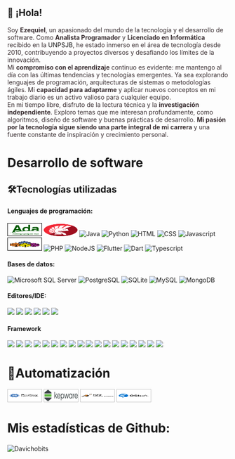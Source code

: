 ## 👋 ¡Hola!

<p style="color: rgb(56,45,48)">
Soy <strong>Ezequiel</strong>, un apasionado del mundo de la tecnología y el desarrollo de software. Como <strong>Analista Programador</strong> y <strong>Licenciado en Informática</strong> recibido en la <a src="https://www.unp.edu.ar/">UNPSJB</a>, he estado inmerso en el área de tecnología desde 2010, contribuyendo a proyectos diversos y desafiando los límites de la innovación.<br>Mi <strong>compromiso con el aprendizaje</strong> continuo es evidente: me mantengo al día con las últimas tendencias y tecnologías emergentes. Ya sea explorando lenguajes de programación, arquitecturas de sistemas o metodologías ágiles. Mi <strong>capacidad para adaptarme</strong> y aplicar nuevos conceptos en mi trabajo diario es un activo valioso para cualquier equipo.<br>En mi tiempo libre, disfruto de la lectura técnica y la <strong>investigación independiente</strong>. Exploro temas que me interesan profundamente, como algoritmos, diseño de software y buenas prácticas de desarrollo. <strong>Mi pasión por la tecnología sigue siendo una parte integral de mi carrera</strong> y una fuente constante de inspiración y crecimiento personal.</p>

# Desarrollo de software

## 🛠️Tecnologías utilizadas

#### Lenguajes de programación:

<p>
    <img src="./src/ada.svg" width="77" height="28" style="border: 1px solid black;background: #f6f6f6" title="Ada">
    <img src="./src/delphi.svg" width="77" height="28" style="background: radial-gradient(circle, rgba(243,39,53,1) 0%, rgba(158,15,32,1) 100%)" title="Turbo Delphi">
    <img src="https://img.shields.io/badge/java-%23ED8B00.svg?style=for-the-badge&logo=openjdk&logoColor=white" title="Java">
    <img src="https://img.shields.io/badge/python-3670A0?style=for-the-badge&logo=python&logoColor=ffdd54" title="Python">
    <img src="https://img.shields.io/badge/html5-%23E34F26.svg?style=for-the-badge&logo=html5&logoColor=white" title="HTML">
    <img src="https://img.shields.io/badge/css3-%231572B6.svg?style=for-the-badge&logo=css3&logoColor=white" placeholder="aca" title="CSS">
    <img src="https://img.shields.io/badge/javascript-%23323330.svg?style=for-the-badge&logo=javascript&logoColor=%23F7DF1E" title="Javascript">
    <img src="./src/vba.svg" width="77" height="28" style="border: 1px solid black;background: #f6f6f6" title="Visual Basic for Applications">
    <img src="https://img.shields.io/badge/php-%23777BB4.svg?style=for-the-badge&logo=php&logoColor=white" title="PHP">
    <img src="https://img.shields.io/badge/node.js-6DA55F?style=for-the-badge&logo=node.js&logoColor=white" title="NodeJS">
    <img src="https://img.shields.io/badge/Flutter-%2302569B.svg?style=for-the-badge&logo=Flutter&logoColor=white" title="Flutter">
    <img src="https://img.shields.io/badge/dart-%230175C2.svg?style=for-the-badge&logo=dart&logoColor=white" title="Dart">
    <img src="https://img.shields.io/badge/typescript-%23007ACC.svg?style=for-the-badge&logo=typescript&logoColor=white" title="Typescript">
</p>

#### Bases de datos:

<p>
    <img src="https://img.shields.io/badge/Microsoft%20SQL%20Server-CC2927?style=for-the-badge&logo=microsoft%20sql%20server&logoColor=white" title="Microsoft SQL Server">
    <img src="https://img.shields.io/badge/postgres-%23316192.svg?style=for-the-badge&logo=postgresql&logoColor=white" title="PostgreSQL">
    <img src="https://img.shields.io/badge/sqlite-%2307405e.svg?style=for-the-badge&logo=sqlite&logoColor=white" title="SQLite">
    <img src="https://img.shields.io/badge/mysql-4479A1.svg?style=for-the-badge&logo=mysql&logoColor=white" title="MySQL">
    <img src="https://img.shields.io/badge/MongoDB-%234ea94b.svg?style=for-the-badge&logo=mongodb&logoColor=white" title="MongoDB">
</p>

#### Editores/IDE:

<p>
    <img src="https://img.shields.io/badge/Eclipse-36275c.svg?style=for-the-badge&logo=Eclipse&logoColor=white">
    <img src="https://img.shields.io/badge/NetBeansIDE-1B6AC6.svg?style=for-the-badge&logo=apache-netbeans-ide&logoColor=white">
    <img src="https://img.shields.io/badge/Atom-%2366595C.svg?style=for-the-badge&logo=atom&logoColor=white">
    <img src="https://img.shields.io/badge/sublime_text-%23575757.svg?style=for-the-badge&logo=sublime-text&logoColor=important">
    <img src="https://img.shields.io/badge/Visual%20Studio%20Code-0078d7.svg?style=for-the-badge&logo=visual-studio-code&logoColor=white">
    <img src="https://img.shields.io/badge/jupyter-%23FA0F00.svg?style=for-the-badge&logo=jupyter&logoColor=white">
</p>

#### Framework

<p>
    <img src="https://img.shields.io/badge/javafx-%23FF0000.svg?style=for-the-badge&logo=javafx&logoColor=white">
    <img src="https://img.shields.io/badge/CodeIgniter-%23EF4223.svg?style=for-the-badge&logo=codeIgniter&logoColor=white">
    <img src="https://img.shields.io/badge/jquery-%230769AD.svg?style=for-the-badge&logo=jquery&logoColor=white)">
    <img src="https://img.shields.io/badge/bootstrap-%238511FA.svg?style=for-the-badge&logo=bootstrap&logoColor=white">
    <img src="https://img.shields.io/badge/SASS-hotpink.svg?style=for-the-badge&logo=SASS&logoColor=white">
    <img src="https://img.shields.io/badge/angular-%23DD0031.svg?style=for-the-badge&logo=angular&logoColor=white">
    <img src="https://img.shields.io/badge/Ionic-%233880FF.svg?style=for-the-badge&logo=Ionic&logoColor=white">
    <img src="https://img.shields.io/badge/Electron-191970?style=for-the-badge&logo=Electron&logoColor=white">
    <img src="https://img.shields.io/badge/Flutter-%2302569B.svg?style=for-the-badge&logo=Flutter&logoColor=white">
    <img src="https://img.shields.io/badge/node.js-6DA55F?style=for-the-badge&logo=node.js&logoColor=white">
    <img src="https://img.shields.io/badge/NPM-%23CB3837.svg?style=for-the-badge&logo=npm&logoColor=white">
    <img src="https://img.shields.io/badge/Node--RED-%238F0000.svg?style=for-the-badge&logo=node-red&logoColor=white">
    <img src="https://img.shields.io/badge/react-%2320232a.svg?style=for-the-badge&logo=react&logoColor=%2361DAFB">
    <img src="https://img.shields.io/badge/react_native-%2320232a.svg?style=for-the-badge&logo=react&logoColor=%2361DAFB">
    <img src="https://img.shields.io/badge/tailwindcss-%2338B2AC.svg?style=for-the-badge&logo=tailwind-css&logoColor=white">
    <img src="https://img.shields.io/badge/numpy-%23013243.svg?style=for-the-badge&logo=numpy&logoColor=white">
    <img src="https://img.shields.io/badge/pandas-%23150458.svg?style=for-the-badge&logo=pandas&logoColor=white">
    <img src="https://img.shields.io/badge/Keras-%23D00000.svg?style=for-the-badge&logo=Keras&logoColor=white">
</p>

# 🤖Automatización

<p>
    <a src="https://www.ge.com/digital/applications/hmi-scada" target="_blank">
        <img src="./src/ifix.svg" width="77" height="28" style="background: white;border: 1px solid #c4c4c4;background: #f6f6f6" title="GE Proficy HMI/SCADA">
    </a>
    <a src="https://kepware.com.ar/" target="_blank">
        <img src="./src/kepware.svg" width="77" height="28" style="border: 1px solid #c4c4c4;background: #f6f6f6" title="Kepware">
    </a>
    <a src="https://www.ge.com/digital/documentation/igs/version2022/index.html" target="_blank">
        <img src="./src/igs.svg" width="77" height="28" style="border: 1px solid #c4c4c4;background: #f6f6f6" title="GE Industrial Gateway Server">
    </a>
    <a src="https://www.aveva.com/en/products/aveva-pi-system/" target="_blank">
        <img src="./src/pisystem.svg" width="77" height="28" style="border: 1px solid #c4c4c4;background: #f6f6f6" title="AVEVA™ PI System™">
    </a>
</p>

# Mis estadísticas de Github:

<img align="center"
    src="https://github-readme-stats.vercel.app/api/top-langs?username=cheke42&show_icons=true&locale=en&bg_color=f6f6f6&text_color=000000&layout=compact"
    alt="Davichobits" 
    bg_color=#808080/>
&nbsp;

